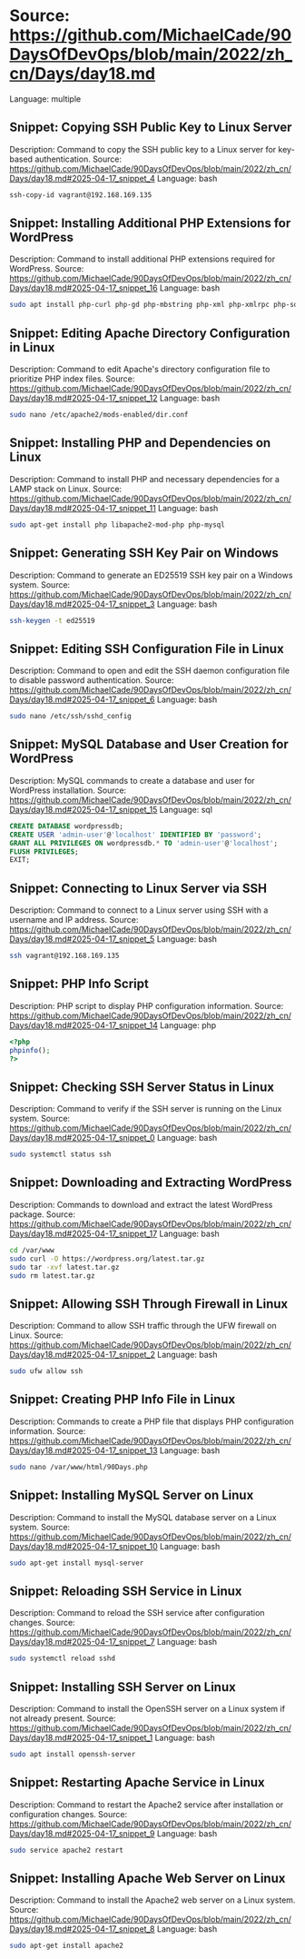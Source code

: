 # Source: https://github.com/MichaelCade/90DaysOfDevOps/blob/main/2022/zh_cn/Days/day18.md
Language: multiple

## Snippet: Copying SSH Public Key to Linux Server
Description: Command to copy the SSH public key to a Linux server for key-based authentication.
Source: https://github.com/MichaelCade/90DaysOfDevOps/blob/main/2022/zh_cn/Days/day18.md#2025-04-17_snippet_4
Language: bash

```bash
ssh-copy-id vagrant@192.168.169.135
```

## Snippet: Installing Additional PHP Extensions for WordPress
Description: Command to install additional PHP extensions required for WordPress.
Source: https://github.com/MichaelCade/90DaysOfDevOps/blob/main/2022/zh_cn/Days/day18.md#2025-04-17_snippet_16
Language: bash

```bash
sudo apt install php-curl php-gd php-mbstring php-xml php-xmlrpc php-soap php-intl php-zip
```

## Snippet: Editing Apache Directory Configuration in Linux
Description: Command to edit Apache's directory configuration file to prioritize PHP index files.
Source: https://github.com/MichaelCade/90DaysOfDevOps/blob/main/2022/zh_cn/Days/day18.md#2025-04-17_snippet_12
Language: bash

```bash
sudo nano /etc/apache2/mods-enabled/dir.conf
```

## Snippet: Installing PHP and Dependencies on Linux
Description: Command to install PHP and necessary dependencies for a LAMP stack on Linux.
Source: https://github.com/MichaelCade/90DaysOfDevOps/blob/main/2022/zh_cn/Days/day18.md#2025-04-17_snippet_11
Language: bash

```bash
sudo apt-get install php libapache2-mod-php php-mysql
```

## Snippet: Generating SSH Key Pair on Windows
Description: Command to generate an ED25519 SSH key pair on a Windows system.
Source: https://github.com/MichaelCade/90DaysOfDevOps/blob/main/2022/zh_cn/Days/day18.md#2025-04-17_snippet_3
Language: bash

```bash
ssh-keygen -t ed25519
```

## Snippet: Editing SSH Configuration File in Linux
Description: Command to open and edit the SSH daemon configuration file to disable password authentication.
Source: https://github.com/MichaelCade/90DaysOfDevOps/blob/main/2022/zh_cn/Days/day18.md#2025-04-17_snippet_6
Language: bash

```bash
sudo nano /etc/ssh/sshd_config
```

## Snippet: MySQL Database and User Creation for WordPress
Description: MySQL commands to create a database and user for WordPress installation.
Source: https://github.com/MichaelCade/90DaysOfDevOps/blob/main/2022/zh_cn/Days/day18.md#2025-04-17_snippet_15
Language: sql

```sql
CREATE DATABASE wordpressdb;
CREATE USER 'admin-user'@'localhost' IDENTIFIED BY 'password';
GRANT ALL PRIVILEGES ON wordpressdb.* TO 'admin-user'@'localhost';
FLUSH PRIVILEGES;
EXIT;
```

## Snippet: Connecting to Linux Server via SSH
Description: Command to connect to a Linux server using SSH with a username and IP address.
Source: https://github.com/MichaelCade/90DaysOfDevOps/blob/main/2022/zh_cn/Days/day18.md#2025-04-17_snippet_5
Language: bash

```bash
ssh vagrant@192.168.169.135
```

## Snippet: PHP Info Script
Description: PHP script to display PHP configuration information.
Source: https://github.com/MichaelCade/90DaysOfDevOps/blob/main/2022/zh_cn/Days/day18.md#2025-04-17_snippet_14
Language: php

```php
<?php
phpinfo();
?>
```

## Snippet: Checking SSH Server Status in Linux
Description: Command to verify if the SSH server is running on the Linux system.
Source: https://github.com/MichaelCade/90DaysOfDevOps/blob/main/2022/zh_cn/Days/day18.md#2025-04-17_snippet_0
Language: bash

```bash
sudo systemctl status ssh
```

## Snippet: Downloading and Extracting WordPress
Description: Commands to download and extract the latest WordPress package.
Source: https://github.com/MichaelCade/90DaysOfDevOps/blob/main/2022/zh_cn/Days/day18.md#2025-04-17_snippet_17
Language: bash

```bash
cd /var/www
sudo curl -O https://wordpress.org/latest.tar.gz
sudo tar -xvf latest.tar.gz
sudo rm latest.tar.gz
```

## Snippet: Allowing SSH Through Firewall in Linux
Description: Command to allow SSH traffic through the UFW firewall on Linux.
Source: https://github.com/MichaelCade/90DaysOfDevOps/blob/main/2022/zh_cn/Days/day18.md#2025-04-17_snippet_2
Language: bash

```bash
sudo ufw allow ssh
```

## Snippet: Creating PHP Info File in Linux
Description: Commands to create a PHP file that displays PHP configuration information.
Source: https://github.com/MichaelCade/90DaysOfDevOps/blob/main/2022/zh_cn/Days/day18.md#2025-04-17_snippet_13
Language: bash

```bash
sudo nano /var/www/html/90Days.php
```

## Snippet: Installing MySQL Server on Linux
Description: Command to install the MySQL database server on a Linux system.
Source: https://github.com/MichaelCade/90DaysOfDevOps/blob/main/2022/zh_cn/Days/day18.md#2025-04-17_snippet_10
Language: bash

```bash
sudo apt-get install mysql-server
```

## Snippet: Reloading SSH Service in Linux
Description: Command to reload the SSH service after configuration changes.
Source: https://github.com/MichaelCade/90DaysOfDevOps/blob/main/2022/zh_cn/Days/day18.md#2025-04-17_snippet_7
Language: bash

```bash
sudo systemctl reload sshd
```

## Snippet: Installing SSH Server on Linux
Description: Command to install the OpenSSH server on a Linux system if not already present.
Source: https://github.com/MichaelCade/90DaysOfDevOps/blob/main/2022/zh_cn/Days/day18.md#2025-04-17_snippet_1
Language: bash

```bash
sudo apt install openssh-server
```

## Snippet: Restarting Apache Service in Linux
Description: Command to restart the Apache2 service after installation or configuration changes.
Source: https://github.com/MichaelCade/90DaysOfDevOps/blob/main/2022/zh_cn/Days/day18.md#2025-04-17_snippet_9
Language: bash

```bash
sudo service apache2 restart
```

## Snippet: Installing Apache Web Server on Linux
Description: Command to install the Apache2 web server on a Linux system.
Source: https://github.com/MichaelCade/90DaysOfDevOps/blob/main/2022/zh_cn/Days/day18.md#2025-04-17_snippet_8
Language: bash

```bash
sudo apt-get install apache2
```